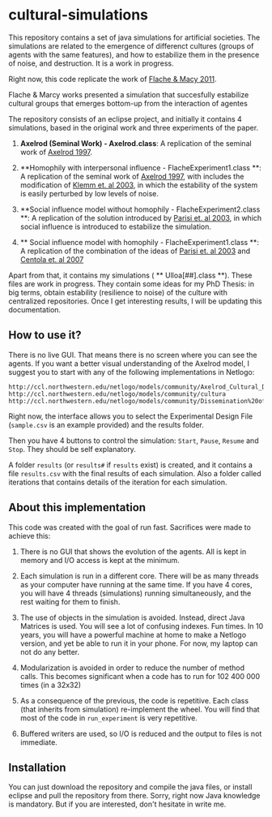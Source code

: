 cultural-simulations
====================

This repository contains a set of java simulations for artificial societies. The simulations are related to the 
emergence of differenct cultures (groups of agents with the same features), and how to estabilize them in the
presence of noise, and destruction. It is a work in progress.

Right now, this code replicate the work of 
[Flache & Macy 2011](http://jcr.sagepub.com/content/early/2011/07/30/0022002711414371).

Flache & Marcy works presented a simulation that succesfully estabilize cultural groups that emerges bottom-up
from the interaction of agentes

The repository consists of an eclipse project, and initially it contains 4 simulations, based in the original
work and three experiments of the paper.

1. **Axelrod (Seminal Work) - Axelrod.class**: A replication of the seminal work of 
[Axelrod 1997](http://jcr.sagepub.com/content/41/2/203.short).

2. **Homophily with interpersonal influence - FlacheExperiment1.class **: A replication of the seminal work of 
[Axelrod 1997](http://jcr.sagepub.com/content/41/2/203.short), with includes the modification of 
[Klemm et. al 2003](http://arxiv.org/abs/cond-mat/0205188), in which the estability of the system is easily 
perturbed by low levels of noise.

3. **Social influence model without homophily - FlacheExperiment2.class **: A replication of the solution introduced by 
[Parisi et. al 2003](http://jcr.sagepub.com/content/47/2/163.refs?patientinform-links=yes&legid=spjcr;47/2/163), 
in which social influence is introduced to estabilize the simulation.

4. ** Social influence model with homophily - FlacheExperiment1.class  **: A replication of the combination of the 
ideas of [Parisi et. al 2003](http://jcr.sagepub.com/content/47/2/163.refs?patientinform-links=yes&legid=spjcr;47/2/163)
and [Centola et. al 2007](http://jcr.sagepub.com/content/51/6/905.short)

Apart from that, it contains my simulations ( ** Ulloa[##].class **). These files are work in progress. They 
contain some ideas for my PhD Thesis: in big terms, obtain estability (resilience to noise) of the culture with
centralized repositories. Once I get interesting results, I will be updating this documentation.

How to use it?
--------------

There is no live GUI. That means there is no screen where you can see the agents. If you want a better visual
understanding of the Axelrod model, I suggest you to start with any of the following implementations in Netlogo:

	http://ccl.northwestern.edu/netlogo/models/community/Axelrod_Cultural_Dissemination
	http://ccl.northwestern.edu/netlogo/models/community/cultura
	http://ccl.northwestern.edu/netlogo/models/community/Dissemination%20of%20Culture

Right now, the interface allows you to select the Experimental Design File (`sample.csv` is an example provided)
and the results folder.

Then you have 4 buttons to control the simulation: `Start`, `Pause`, `Resume` and `Stop`. They should be self explanatory.

A folder `results` (or `results#` if `results` exist) is created, and it contains a file `results.csv` with 
the final results of each simulation. Also a folder called iterations that contains details of the iteration for
each simulation.

About this implementation
------------

This code was created with the goal of run fast. Sacrifices were made to achieve this:
1. There is no GUI that shows the evolution of the agents. All is kept in memory and I/O 
access is kept at the minimum.

2. Each simulation is run in a different core. There will be as many threads as your computer
have running at the same time. If you have 4 cores, you will have 4 threads (simulations) 
running simultaneously, and the rest waiting for them to finish.

3. The use of objects in the simulation is avoided. Instead, direct Java Matrices is used.
You will see a lot of confusing indexes. Fun times. In 10 years, you will have a powerful
machine at home to make a Netlogo version, and yet be able to run it in your phone. For now,
my laptop can not do any better.
 
4. Modularization is avoided in order to reduce the number of method calls. This becomes
significant when a code has to run for 102 400 000 times (in a 32x32)

5. As a consequence of the previous, the code is repetitive. Each class (that inherits
from simulation) re-implement the wheel. You will find that most of the code in 
`run_experiment` is very repetitive. 

6. Buffered writers are used, so I/O is reduced and the output to files is not immediate.


Installation
------------

You can just download the repository and compile the java files, or install eclipse and pull the repository from there.
Sorry, right now Java knowledge is mandatory. But if you are interested, don't hesitate in write me.


